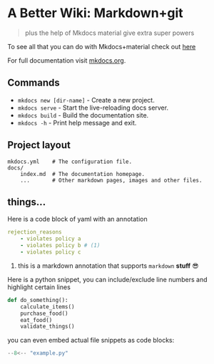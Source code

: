 # A Better Wiki: Markdown+git
> plus the help of Mkdocs material give extra super powers

To see all that you can do with Mkdocs+material check out [here](https://squidfunk.github.io/mkdocs-material/reference/)

For full documentation visit [mkdocs.org](https://www.mkdocs.org).

## Commands

* `mkdocs new [dir-name]` - Create a new project.
* `mkdocs serve` - Start the live-reloading docs server.
* `mkdocs build` - Build the documentation site.
* `mkdocs -h` - Print help message and exit.

## Project layout

    mkdocs.yml    # The configuration file.
    docs/
        index.md  # The documentation homepage.
        ...       # Other markdown pages, images and other files.

## things...

Here is a code block of yaml with an annotation
```yaml
rejection_reasons
    - violates policy a
    - violates policy b # (1)
    - violates policy c
```

1. this is a markdown annotation that supports `markdown` __stuff__ :sunglasses:

Here is a python snippet, you can include/exclude line numbers and highlight certain lines

```py hl_lines="2 3"
def do_something():
    calculate_items()
    purchase_food()
    eat_food()
    validate_things()

```

you can even embed actual file snippets as code blocks:

``` py
--8<-- "example.py"
```